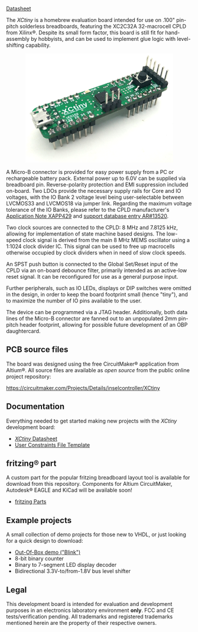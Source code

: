 <a class="document_button" href="doc/XCtiny_DS_latest-EN.pdf">Datasheet</a>

The *XCtiny* is a homebrew evaluation board intended for use on .100" pin-pitch solderless breadboards, featuring the XC2C32A 32-macrocell CPLD from Xilinx®. Despite its small form factor, this board is still fit for hand-assembly by hobbyists, and can be used to implement glue logic with level-shifting capability. 
<p align="center"><img src="img/XCtiny_small.png" /></p>

A Micro-B connector is provided for easy power supply from a PC or rechargeable battery pack. External power up to 6.0V can be supplied via breadboard pin. Reverse-polarity protection and EMI suppression included on-board. Two LDOs provide the necessary supply rails for Core and IO voltages, with the IO Bank 2 voltage level being user-selectable between LVCMOS33 and LVCMOS18 via jumper link. Regarding the maximum voltage tolerance of the IO Banks, please refer to the CPLD manufacturer's [Application Note XAPP429](https://www.xilinx.com/support/documentation/application_notes/xapp429.pdf) and [support database entry AR#13520](https://www.xilinx.com/support/answers/13520.html).

Two clock sources are connected to the CPLD: 8 MHz and 7.8125 kHz, allowing for implementation of state machine based designs. The low-speed clock signal is derived from the main 8 MHz MEMS oscillator using a 1:1024 clock divider IC. This signal can be used to free up macrocells otherwise occupied by clock dividers when in need of slow clock speeds.

An SPST push button is connected to the Global Set/Reset input of the CPLD via an on-board debounce filter, primarily intended as an active-low reset signal. It can be reconfigured for use as a general purpose input.

Further peripherals, such as IO LEDs, displays or DIP switches were omitted in the design, in order to keep the board footprint small (hence "tiny"), and to maximize the number of IO pins available to the user.

The device can be programmed via a JTAG header. Additionally, both data lines of the Micro-B connector are fanned out to an unpopulated 2mm pin-pitch header footprint, allowing for possible future development of an OBP daughtercard.

## PCB source files
The board was designed using the free CircuitMaker® application from Altium®. All source files are available as *open source* from the public online project repository: 
<p class="center-img"><a href="https://circuitmaker.com/Projects/Details/inselcontroller/XCtiny">https://circuitmaker.com/Projects/Details/inselcontroller/XCtiny</a></p>

## Documentation
Everything needed to get started making new projects with the *XCtiny* development board:
* [*XCtiny* Datasheet](doc/XCtiny_DS_latest-EN.pdf)
* [User Constraints File Template](res/top_XCtiny_template.ucf)

## fritzing® part
A custom part for the popular fritzing breadboard layout tool is available for download from this repository. Components for Altium CircuitMaker, Autodesk® EAGLE and KiCad will be available soon!
* [fritzing Parts](res/XCtiny_fritzing_parts.zip)

## Example projects
A small collection of demo projects for those new to VHDL, or just looking for a quick design to download:
* [Out-Of-Box demo ("Blink")](res/XCtiny_Blink.zip)
* 8-bit binary counter
* Binary to 7-segment LED display decoder
* Bidirectional 3.3V-to/from-1.8V bus level shifter

## Legal
This development board is intended for evaluation and development purposes in an electronics laboratory environment **only**. FCC and CE tests/verification pending. All trademarks and registered trademarks mentioned herein are the property of their respective owners.
